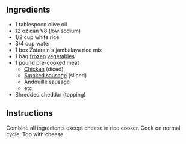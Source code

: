 ## Ingredients

* 1 tablespoon olive oil
* 12 oz can V8 (low sodium)
* 1/2 cup white rice
* 3/4 cup water
* 1 box Zatarain's jambalaya rice mix
* 1 bag [frozen](https://www.birdseye.com/vegetable-products/vegetable-products/birdseye/recipe-ready/chopped-seasoning-blend)  [vegetables](https://www.birdseye.com/vegetable-products/freshlike-pure-simple/soup-vegetables)
* 1 pound pre-cooked meat
  * [Chicken](http://www.tyson.com/products/grilled-and-ready-fully-cooked-frozen-oven-roasted-diced-chicken-breast) (diced), 
  * [Smoked sausage](http://www.butterball.com/products/turkey-sausage-and-franks/every-day-smoked-turkey-dinner-sausage) (sliced)
  * Andouille sausage
  * etc.
* Shredded cheddar (topping)

## Instructions 

Combine all ingredients except cheese in rice cooker. Cook on normal cycle. Top with cheese.
